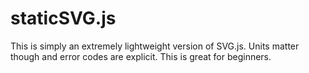 # staticSVG.js

This is simply an extremely lightweight version of SVG.js. Units matter though and error codes are explicit. This is great for beginners.
